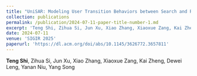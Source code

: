 ```yaml
---
title: "UniSAR: Modeling User Transition Behaviors between Search and Recommendation (SIGIR 2024, CCF A)"
collection: publications
permalink: /publication/2024-07-11-paper-title-number-1.md
excerpt: 'Teng Shi, Zihua Si, Jun Xu, Xiao Zhang, Xiaoxue Zang, Kai Zheng, Dewei Leng, Yanan Niu, Yang Song'
date: 2024-07-11
venue: 'SIGIR 2025'
paperurl: 'https://dl.acm.org/doi/abs/10.1145/3626772.3657811'
---
```

**Teng Shi**, Zihua Si, Jun Xu, Xiao Zhang, Xiaoxue Zang, Kai Zheng, Dewei Leng, Yanan Niu, Yang Song
